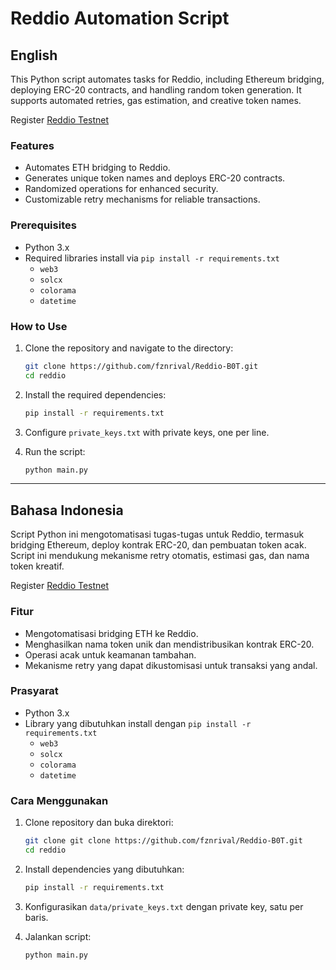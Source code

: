 
# Reddio Automation Script

## English

This Python script automates tasks for Reddio, including Ethereum bridging, deploying ERC-20 contracts, and handling random token generation. It supports automated retries, gas estimation, and creative token names.

Register [Reddio Testnet](https://points.reddio.com/?invite_code=1EFU7)

### Features
- Automates ETH bridging to Reddio.
- Generates unique token names and deploys ERC-20 contracts.
- Randomized operations for enhanced security.
- Customizable retry mechanisms for reliable transactions.

### Prerequisites
- Python 3.x
- Required libraries install via `pip install -r requirements.txt`
  - `web3`
  - `solcx`
  - `colorama`
  - `datetime`

### How to Use
1. Clone the repository and navigate to the directory:
   ```bash
   git clone https://github.com/fznrival/Reddio-B0T.git
   cd reddio
   ```

2. Install the required dependencies:
   ```bash
   pip install -r requirements.txt
   ```

3. Configure `private_keys.txt` with private keys, one per line.

4. Run the script:
   ```bash
   python main.py
   ```

---

## Bahasa Indonesia

Script Python ini mengotomatisasi tugas-tugas untuk Reddio, termasuk bridging Ethereum, deploy kontrak ERC-20, dan pembuatan token acak. Script ini mendukung mekanisme retry otomatis, estimasi gas, dan nama token kreatif.

Register [Reddio Testnet](https://points.reddio.com/?invite_code=1EFU7)

### Fitur
- Mengotomatisasi bridging ETH ke Reddio.
- Menghasilkan nama token unik dan mendistribusikan kontrak ERC-20.
- Operasi acak untuk keamanan tambahan.
- Mekanisme retry yang dapat dikustomisasi untuk transaksi yang andal.

### Prasyarat
- Python 3.x
- Library yang dibutuhkan install dengan `pip install -r requirements.txt`
  - `web3`
  - `solcx`
  - `colorama`
  - `datetime`

### Cara Menggunakan
1. Clone repository dan buka direktori:
   ```bash
   git clone git clone https://github.com/fznrival/Reddio-B0T.git
   cd reddio
   ```

2. Install dependencies yang dibutuhkan:
   ```bash
   pip install -r requirements.txt
   ```

3. Konfigurasikan `data/private_keys.txt` dengan private key, satu per baris.

4. Jalankan script:
   ```bash
   python main.py
   ```
